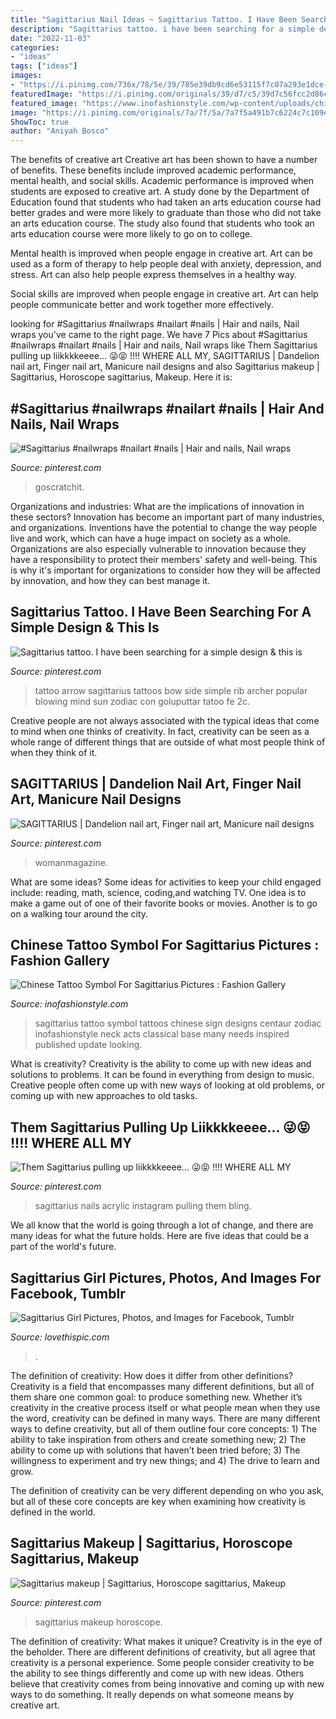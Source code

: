 ```yaml
---
title: "Sagittarius Nail Ideas ~ Sagittarius Tattoo. I Have Been Searching For A Simple Design &amp; This Is"
description: "Sagittarius tattoo. i have been searching for a simple design &amp; this is"
date: "2022-11-03"
categories:
- "ideas"
tags: ["ideas"]
images:
- "https://i.pinimg.com/736x/78/5e/39/785e39db9cd6e53115f7c07a293e1dce--sagittarius-zodiac-zodiac-signs.jpg"
featuredImage: "https://i.pinimg.com/originals/39/d7/c5/39d7c56fcc2d86ce95315d720d0d1412.jpg"
featured_image: "https://www.inofashionstyle.com/wp-content/uploads/chinese-tattoo-symbol-for-sagittarius-880x1175.jpg"
image: "https://i.pinimg.com/originals/7a/7f/5a/7a7f5a491b7c6224c7c109e5cb404dd2.jpg"
ShowToc: true
author: "Aniyah Bosco"
---
```



The benefits of creative art
Creative art has been shown to have a number of benefits. These benefits include improved academic performance, mental health, and social skills.
Academic performance is improved when students are exposed to creative art. A study done by the Department of Education found that students who had taken an arts education course had better grades and were more likely to graduate than those who did not take an arts education course. The study also found that students who took an arts education course were more likely to go on to college.

Mental health is improved when people engage in creative art. Art can be used as a form of therapy to help people deal with anxiety, depression, and stress. Art can also help people express themselves in a healthy way.

Social skills are improved when people engage in creative art. Art can help people communicate better and work together more effectively.

	

		
looking for #Sagittarius #nailwraps #nailart #nails | Hair and nails, Nail wraps you've came to the right page. We have 7 Pics about #Sagittarius #nailwraps #nailart #nails | Hair and nails, Nail wraps like Them Sagittarius pulling up liikkkkeeee... 😜😝 !!!! WHERE ALL MY, SAGITTARIUS | Dandelion nail art, Finger nail art, Manicure nail designs and also Sagittarius makeup | Sagittarius, Horoscope sagittarius, Makeup. Here it is:
		
    
## #Sagittarius #nailwraps #nailart #nails | Hair And Nails, Nail Wraps

<img loading=lazy src="https://i.pinimg.com/736x/78/5e/39/785e39db9cd6e53115f7c07a293e1dce--sagittarius-zodiac-zodiac-signs.jpg" onerror="this.onerror=null;this.src='https://tse4.mm.bing.net/th?id=OIP.ivju1QhF7wRYzFQEvMPY2gHaHa&amp;pid=15.1';" alt="#Sagittarius #nailwraps #nailart #nails | Hair and nails, Nail wraps">

_Source: pinterest.com_

>goscratchit. 

	

Organizations and industries: What are the implications of innovation in these sectors?
Innovation has become an important part of many industries, and organizations. Inventions have the potential to change the way people live and work, which can have a huge impact on society as a whole. Organizations are also especially vulnerable to innovation because they have a responsibility to protect their members' safety and well-being. This is why it's important for organizations to consider how they will be affected by innovation, and how they can best manage it.

    
## Sagittarius Tattoo. I Have Been Searching For A Simple Design &amp; This Is

<img loading=lazy src="https://i.pinimg.com/736x/2c/38/fe/2c38fe078754fff70fd7e22c20c40f38--archer-tattoo-sagittarius-tattoos.jpg" onerror="this.onerror=null;this.src='https://tse1.mm.bing.net/th?id=OIP.eCZlOfV-GSD0mKCef8LqKgHaIm&amp;pid=15.1';" alt="Sagittarius tattoo. I have been searching for a simple design &amp; this is">

_Source: pinterest.com_

>tattoo arrow sagittarius tattoos bow side simple rib archer popular blowing mind sun zodiac con goluputtar tatoo fe 2c. 

	

Creative people are not always associated with the typical ideas that come to mind when one thinks of creativity. In fact, creativity can be seen as a whole range of different things that are outside of what most people think of when they think of it.

    
## SAGITTARIUS | Dandelion Nail Art, Finger Nail Art, Manicure Nail Designs

<img loading=lazy src="https://i.pinimg.com/originals/55/0e/de/550ede8d8b2e53ca94a3c61315d98cab.jpg" onerror="this.onerror=null;this.src='https://tse1.mm.bing.net/th?id=OIP.dy5nV-dZmTZbvVqATayOagHaHa&amp;pid=15.1';" alt="SAGITTARIUS | Dandelion nail art, Finger nail art, Manicure nail designs">

_Source: pinterest.com_

>womanmagazine. 

	

What are some ideas?
Some ideas for activities to keep your child engaged include: reading, math, science, coding,and watching TV. One idea is to make a game out of one of their favorite books or movies. Another is to go on a walking tour around the city.

    
## Chinese Tattoo Symbol For Sagittarius Pictures : Fashion Gallery

<img loading=lazy src="https://www.inofashionstyle.com/wp-content/uploads/chinese-tattoo-symbol-for-sagittarius-880x1175.jpg" onerror="this.onerror=null;this.src='https://tse1.mm.bing.net/th?id=OIP.m9r97KPMIQXc2M4xeWACZwHaJ4&amp;pid=15.1';" alt="Chinese Tattoo Symbol For Sagittarius Pictures : Fashion Gallery">

_Source: inofashionstyle.com_

>sagittarius tattoo symbol tattoos chinese sign designs centaur zodiac inofashionstyle neck acts classical base many needs inspired published update looking. 

	

What is creativity?
Creativity is the ability to come up with new ideas and solutions to problems. It can be found in everything from design to music. Creative people often come up with new ways of looking at old problems, or coming up with new approaches to old tasks.

    
## Them Sagittarius Pulling Up Liikkkkeeee... 😜😝 !!!! WHERE ALL MY

<img loading=lazy src="https://i.pinimg.com/originals/7a/7f/5a/7a7f5a491b7c6224c7c109e5cb404dd2.jpg" onerror="this.onerror=null;this.src='https://tse3.mm.bing.net/th?id=OIP.vCSr5EWcaCEoQJYFI99NWwHaHa&amp;pid=15.1';" alt="Them Sagittarius pulling up liikkkkeeee... 😜😝 !!!! WHERE ALL MY">

_Source: pinterest.com_

>sagittarius nails acrylic instagram pulling them bling. 

	

We all know that the world is going through a lot of change, and there are many ideas for what the future holds. Here are five ideas that could be a part of the world's future.

    
## Sagittarius Girl Pictures, Photos, And Images For Facebook, Tumblr

<img loading=lazy src="http://www.lovethispic.com/uploaded_images/27148-Sagittarius-Girl.jpg" onerror="this.onerror=null;this.src='https://tse2.mm.bing.net/th?id=OIP.n5OBeMnwZocJN80X4zTNEwHaLH&amp;pid=15.1';" alt="Sagittarius Girl Pictures, Photos, and Images for Facebook, Tumblr">

_Source: lovethispic.com_

>. 

	

The definition of creativity: How does it differ from other definitions?
Creativity is a field that encompasses many different definitions, but all of them share one common goal: to produce something new. Whether it’s creativity in the creative process itself or what people mean when they use the word, creativity can be defined in many ways. 
There are many different ways to define creativity, but all of them outline four core concepts: 1) The ability to take inspiration from others and create something new; 2) The ability to come up with solutions that haven’t been tried before; 3) The willingness to experiment and try new things; and 4) The drive to learn and grow. 

The definition of creativity can be very different depending on who you ask, but all of these core concepts are key when examining how creativity is defined in the world.

    
## Sagittarius Makeup | Sagittarius, Horoscope Sagittarius, Makeup

<img loading=lazy src="https://i.pinimg.com/originals/39/d7/c5/39d7c56fcc2d86ce95315d720d0d1412.jpg" onerror="this.onerror=null;this.src='https://tse3.mm.bing.net/th?id=OIP.UkTtvP9BKd2uiokckLXAfQHaHi&amp;pid=15.1';" alt="Sagittarius makeup | Sagittarius, Horoscope sagittarius, Makeup">

_Source: pinterest.com_

>sagittarius makeup horoscope. 

	

The definition of creativity: What makes it unique?
Creativity is in the eye of the beholder. There are different definitions of creativity, but all agree that creativity is a personal experience. Some people consider creativity to be the ability to see things differently and come up with new ideas. Others believe that creativity comes from being innovative and coming up with new ways to do something. It really depends on what someone means by creative art.

